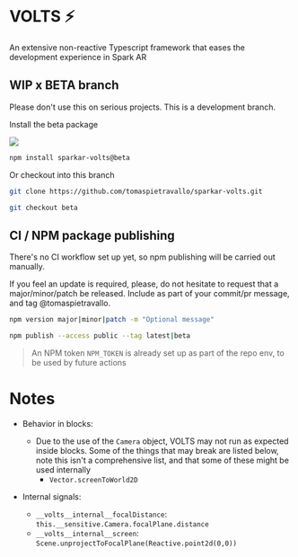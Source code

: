 # VOLTS ⚡️

An extensive non-reactive Typescript framework that eases the development experience in Spark AR

## WIP x BETA branch

Please don't use this on serious projects. This is a development branch.

Install the beta package

![](https://img.shields.io/npm/v/sparkar-volts/beta?color=informational&label=beta%20version%20%28npm%29)

```bash
npm install sparkar-volts@beta
```

Or checkout into this branch

```bash
git clone https://github.com/tomaspietravallo/sparkar-volts.git
```

```bash
git checkout beta
```

## CI / NPM package publishing

There's no CI workflow set up yet, so npm publishing will be carried out manually.

If you feel an update is required, please, do not hesitate to request that a major/minor/patch be released. Include as part of your commit/pr message, and tag @tomaspietravallo.

```sh
npm version major|minor|patch -m "Optional message"
```

```sh
npm publish --access public --tag latest|beta
```

> An NPM token `NPM_TOKEN` is already set up as part of the repo env, to be used by future actions

# Notes

- Behavior in blocks:

  - Due to the use of the `Camera` object, VOLTS may not run as expected inside blocks. Some of the things that may break are listed below, note this isn't a comprehensive list, and that some of these might be used internally
    - `Vector.screenToWorld2D`

- Internal signals:
  - `__volts__internal__focalDistance`: `this.__sensitive.Camera.focalPlane.distance`
  - `__volts__internal__screen`: `Scene.unprojectToFocalPlane(Reactive.point2d(0,0))`
